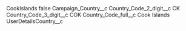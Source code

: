 <?xml version="1.0" encoding="UTF-8"?>
<CustomMetadata xmlns="http://soap.sforce.com/2006/04/metadata" xmlns:xsi="http://www.w3.org/2001/XMLSchema-instance" xmlns:xsd="http://www.w3.org/2001/XMLSchema">
    <label>CookIslands</label>
    <protected>false</protected>
    <values>
        <field>Campaign_Country__c</field>
        <value xsi:nil="true"/>
    </values>
    <values>
        <field>Country_Code_2_digit__c</field>
        <value xsi:type="xsd:string">CK</value>
    </values>
    <values>
        <field>Country_Code_3_digit__c</field>
        <value xsi:type="xsd:string">COK</value>
    </values>
    <values>
        <field>Country_Code_full__c</field>
        <value xsi:type="xsd:string">Cook Islands</value>
    </values>
    <values>
        <field>UserDetailsCountry__c</field>
        <value xsi:nil="true"/>
    </values>
</CustomMetadata>
